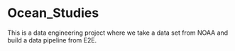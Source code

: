 # Ocean_Studies
This is a data engineering project where we take a data set from NOAA and build a data pipeline from E2E.
